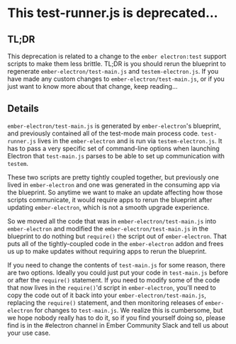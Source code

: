 # This test-runner.js is deprecated...

## TL;DR

This deprecation is related to a change to the `ember electron:test` support
scripts to make them less brittle. TL;DR is you should rerun the blueprint to
regenerate `ember-electron/test-main.js` and `testem-electron.js`. If you have
made any custom changes to `ember-electron/test-main.js`, or if you just want to
know more about that change, keep reading...

## Details

`ember-electron/test-main.js` is generated by `ember-electron`'s blueprint, and
previously contained all of the test-mode main process code. `test-runner.js`
lives in the `ember-electron` and is run via `testem-electron.js`. It has to
pass a very specific set of command-line options when launching Electron that
`test-main.js` parses to be able to set up communication with `testem`.

These two scripts are pretty tightly coupled together, but previously one lived
in `ember-electron` and one was generated in the consuming app via the
blueprint. So anytime we want to make an update affecting how those scripts
communicate, it would require apps to rerun the blueprint after updating
`ember-electron`, which is not a smooth upgrade experience.

So we moved all the code that was in `ember-electron/test-main.js` into
`ember-electron` and modified the `ember-electron/test-main.js` in the blueprint
to do nothing but `require()` the script out of `ember-electron`. That puts all
of the tightly-coupled code in the `ember-electron` addon and frees us up to
make updates without requiring apps to rerun the blueprint.

If you need to change the contents of `test-main.js` for some reason, there are
two options. Ideally you could just put your code in `test-main.js` before or
after the `require()` statement. If you need to modify some of the code that now
lives in the `require()`'d script in `ember-electron`, you'll need to copy the
code out of it back into your `ember-electron/test-main.js`, replacing the
`require()` statement, and then monitoring releases of `ember-electron` for
changes to `test-main.js`. We realize this is cumbersome, but we hope nobody
really has to do it, so if you find yourself doing so, please find is in the
\#electron channel in Ember Community Slack and tell us about your use case.
